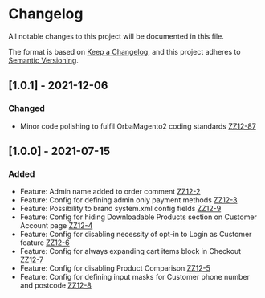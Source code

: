 # Changelog
All notable changes to this project will be documented in this file.

The format is based on [Keep a Changelog](https://keepachangelog.com/en/1.0.0/),
and this project adheres to [Semantic Versioning](https://semver.org/spec/v2.0.0.html).

## [1.0.1] - 2021-12-06
### Changed
- Minor code polishing to fulfil OrbaMagento2 coding standards [ZZ12-87](https://orba.atlassian.net/browse/ZZ12-87) 

## [1.0.0] - 2021-07-15
### Added
- Feature: Admin name added to order comment [ZZ12-2](https://orba.atlassian.net/browse/ZZ12-2)
- Feature: Config for defining admin only payment methods [ZZ12-3](https://orba.atlassian.net/browse/ZZ12-3)
- Feature: Possibility to brand system.xml config fields [ZZ12-9](https://orba.atlassian.net/browse/ZZ12-9)
- Feature: Config for hiding Downloadable Products section on Customer Account page [ZZ12-4](https://orba.atlassian.net/browse/ZZ12-4)
- Feature: Config for disabling necessity of opt-in to Login as Customer feature [ZZ12-6](https://orba.atlassian.net/browse/ZZ12-6)
- Feature: Config for always expanding cart items block in Checkout [ZZ12-7](https://orba.atlassian.net/browse/ZZ12-7)
- Feature: Config for disabling Product Comparison [ZZ12-5](https://orba.atlassian.net/browse/ZZ12-5)
- Feature: Config for defining input masks for Customer phone number and postcode [ZZ12-8](https://orba.atlassian.net/browse/ZZ12-8)
